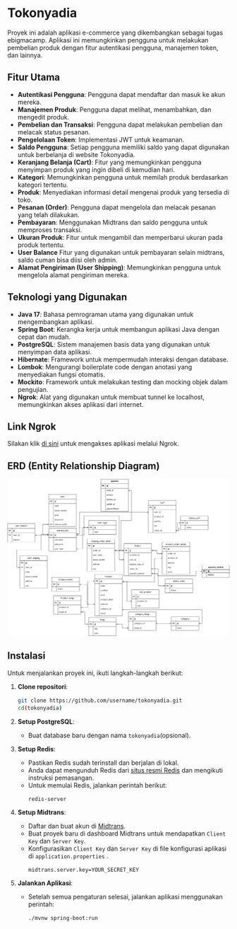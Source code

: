 
# Tokonyadia

Proyek ini adalah aplikasi e-commerce yang dikembangkan sebagai tugas ebigmacamp. Aplikasi ini memungkinkan pengguna untuk melakukan pembelian produk dengan fitur autentikasi pengguna, manajemen token, dan lainnya.

## Fitur Utama

- **Autentikasi Pengguna**: Pengguna dapat mendaftar dan masuk ke akun mereka.
- **Manajemen Produk**: Pengguna dapat melihat, menambahkan, dan mengedit produk.
- **Pembelian dan Transaksi**: Pengguna dapat melakukan pembelian dan melacak status pesanan.
- **Pengelolaan Token**: Implementasi JWT untuk keamanan.
- **Saldo Pengguna**: Setiap pengguna memiliki saldo yang dapat digunakan untuk berbelanja di website Tokonyadia.
- **Keranjang Belanja (Cart)**: Fitur yang memungkinkan pengguna menyimpan produk yang ingin dibeli di kemudian hari.
- **Kategori**: Memungkinkan pengguna untuk memilah produk berdasarkan kategori tertentu.
- **Produk**: Menyediakan informasi detail mengenai produk yang tersedia di toko.
- **Pesanan (Order)**: Pengguna dapat mengelola dan melacak pesanan yang telah dilakukan.
- **Pembayaran**: Menggunakan Midtrans dan saldo pengguna untuk memproses transaksi.
- **Ukuran Produk**: Fitur untuk mengambil dan memperbarui ukuran pada produk tertentu.
- **User Balance** Fitur yang digunakan untuk pembayaran selain midtrans, saldo cuman bisa diisi oleh admin.
- **Alamat Pengiriman (User Shipping)**: Memungkinkan pengguna untuk mengelola alamat pengiriman mereka.

## Teknologi yang Digunakan

- **Java 17**: Bahasa pemrograman utama yang digunakan untuk mengembangkan aplikasi.
- **Spring Boot**: Kerangka kerja untuk membangun aplikasi Java dengan cepat dan mudah.
- **PostgreSQL**: Sistem manajemen basis data yang digunakan untuk menyimpan data aplikasi.
- **Hibernate**: Framework untuk mempermudah interaksi dengan database.
- **Lombok**: Mengurangi boilerplate code dengan anotasi yang menyediakan fungsi otomatis.
- **Mockito**: Framework untuk melakukan testing dan mocking objek dalam pengujian.
- **Ngrok**: Alat yang digunakan untuk membuat tunnel ke localhost, memungkinkan akses aplikasi dari internet.

## Link Ngrok

Silakan klik [di sini](https://2aa6-182-253-247-224.ngrok-free.app) untuk mengakses aplikasi melalui Ngrok.

## ERD (Entity Relationship Diagram)

![ERD](/static/erd.jpg)

## Instalasi

Untuk menjalankan proyek ini, ikuti langkah-langkah berikut:

1. **Clone repositori**:
   ```bash
   git clone https://github.com/username/tokonyadia.git
   cd(tokonyadia)
   ```

2. **Setup PostgreSQL**:
    - Buat database baru dengan nama `tokonyadia`(opsional).

3. **Setup Redis**:
    - Pastikan Redis sudah terinstall dan berjalan di lokal.
    - Anda dapat mengunduh Redis dari [situs resmi Redis](https://redis.io/download) dan mengikuti instruksi pemasangan.
    - Untuk memulai Redis, jalankan perintah berikut:
      ```bash
      redis-server
      ```

4. **Setup Midtrans**:
    - Daftar dan buat akun di [Midtrans](https://midtrans.com).
    - Buat proyek baru di dashboard Midtrans untuk mendapatkan `Client Key` dan `Server Key`.
    - Konfigurasikan `Client Key` dan `Server Key` di file konfigurasi aplikasi  di `application.properties` .
      ```properties
      midtrans.server.key=YOUR_SECRET_KEY
      ```

5. **Jalankan Aplikasi**:
    - Setelah semua pengaturan selesai, jalankan aplikasi menggunakan perintah:
      ```bash
      ./mvnw spring-boot:run
      ```
